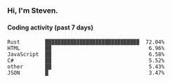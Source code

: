 ### Hi, I'm Steven.

#### Coding activity (past 7 days)
```
Rust        ▓▓▓▓▓▓▓▓▓▓▓▓▓▓▓▓▓▓▓▓▓▓▓▓▓▓▓▓▓▓  72.04%
HTML        ▓▓                               6.96%
JavaScript  ▓▓                               6.58%
C#          ▓▓                               5.52%
other       ▓▓                               5.43%
JSON        ▓                                3.47%
```
